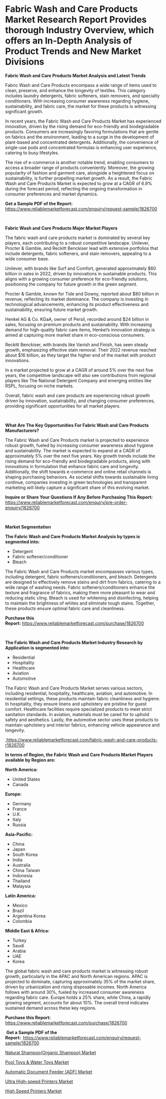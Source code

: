<p><h1>Fabric Wash and Care Products Market Research Report Provides thorough Industry Overview, which offers an In-Depth Analysis of Product Trends and New Market Divisions</h1></p><p><strong>Fabric Wash and Care Products Market Analysis and Latest Trends</strong></p>
<p><p>Fabric Wash and Care Products encompass a wide range of items used to clean, preserve, and enhance the longevity of textiles. This category includes laundry detergents, fabric softeners, stain removers, and specialty conditioners. With increasing consumer awareness regarding hygiene, sustainability, and fabric care, the market for these products is witnessing significant growth.</p><p>In recent years, the Fabric Wash and Care Products Market has experienced innovation, driven by the rising demand for eco-friendly and biodegradable products. Consumers are increasingly favoring formulations that are gentle on fabrics and the environment, leading to a surge in the development of plant-based and concentrated detergents. Additionally, the convenience of single-use pods and concentrated formulas is enhancing user experience, catering to busy lifestyles.</p><p>The rise of e-commerce is another notable trend, enabling consumers to access a broader range of products conveniently. Moreover, the growing popularity of fashion and garment care, alongside a heightened focus on sustainability, is further propelling market growth. As a result, the Fabric Wash and Care Products Market is expected to grow at a CAGR of 6.9% during the forecast period, reflecting the ongoing transformation in consumer preferences and market dynamics.</p></p>
<p><strong>Get a Sample PDF of the Report:&nbsp;</strong> <a href="https://www.reliablemarketforecast.com/enquiry/request-sample/1826700?utm_campaign=1167&utm_medium=2&utm_source=Github&utm_content=ia&utm_term=05042025&utm_id=fabric-wash-and-care-products">https://www.reliablemarketforecast.com/enquiry/request-sample/1826700</a></p>
<p>&nbsp;</p>
<p><strong>Fabric Wash and Care Products Major Market Players</strong></p>
<p><p>The fabric wash and care products market is dominated by several key players, each contributing to a robust competitive landscape. Unilever, Procter & Gamble, and Reckitt Benckiser lead with extensive portfolios that include detergents, fabric softeners, and stain removers, appealing to a wide consumer base. </p><p>Unilever, with brands like Surf and Comfort, generated approximately $60 billion in sales in 2022, driven by innovations in sustainable products. This aligns with a growing consumer preference for eco-friendly solutions, positioning the company for future growth in the green segment.</p><p>Procter & Gamble, known for Tide and Downy, reported about $80 billion in revenue, reflecting its market dominance. The company is investing in technological advancements, enhancing its product effectiveness and sustainability, ensuring future market growth.</p><p>Henkel AG & Co. KGaA, owner of Persil, recorded around $24 billion in sales, focusing on premium products and sustainability. With increasing demand for high-quality fabric care items, Henkel’s innovation strategy is aimed at capturing more market share in eco-conscious consumers.</p><p>Reckitt Benckiser, with brands like Vanish and Finish, has seen steady growth, emphasizing effective stain removal. Their 2022 revenue reached about $16 billion, as they target the higher end of the market with product innovations.</p><p>In a market projected to grow at a CAGR of around 5% over the next five years, the competitive landscape will also see contributions from regional players like The National Detergent Company and emerging entities like RSPL, focusing on niche markets.</p><p>Overall, fabric wash and care products are experiencing robust growth driven by innovation, sustainability, and changing consumer preferences, providing significant opportunities for all market players.</p></p>
<p>&nbsp;</p>
<p><strong>What Are The Key Opportunities For Fabric Wash and Care Products Manufacturers?</strong></p>
<p><p>The Fabric Wash and Care Products market is projected to experience robust growth, fueled by increasing consumer awareness about hygiene and sustainability. The market is expected to expand at a CAGR of approximately 5% over the next five years. Key growth trends include the rising demand for eco-friendly and biodegradable products, along with innovations in formulation that enhance fabric care and longevity. Additionally, the shift towards e-commerce and online retail channels is shaping purchasing behaviors. As societal shifts towards sustainable living continue, companies investing in green technologies and transparent marketing will likely capture a significant share of this evolving market.</p></p>
<p><strong>Inquire or Share Your Questions If Any Before Purchasing This Report:</strong> <a href="https://www.reliablemarketforecast.com/enquiry/pre-order-enquiry/1826700?utm_campaign=1167&utm_medium=2&utm_source=Github&utm_content=ia&utm_term=05042025&utm_id=fabric-wash-and-care-products">https://www.reliablemarketforecast.com/enquiry/pre-order-enquiry/1826700</a></p>
<p>&nbsp;</p>
<p><strong>Market Segmentation</strong></p>
<p><strong>The Fabric Wash and Care Products Market Analysis by types is segmented into:</strong></p>
<p><ul><li>Detergent</li><li>Fabric softener/conditioner</li><li>Bleach</li></ul></p>
<p><p>The Fabric Wash and Care Products market encompasses various types, including detergent, fabric softeners/conditioners, and bleach. Detergents are designed to effectively remove stains and dirt from fabrics, catering to a wide range of washing needs. Fabric softeners/conditioners enhance the texture and fragrance of fabrics, making them more pleasant to wear and reducing static cling. Bleach is used for whitening and disinfecting, helping to maintain the brightness of whites and eliminate tough stains. Together, these products ensure optimal fabric care and cleanliness.</p></p>
<p><strong>Purchase this Report:&nbsp;</strong><a href="https://www.reliablemarketforecast.com/purchase/1826700?utm_campaign=1167&utm_medium=2&utm_source=Github&utm_content=ia&utm_term=05042025&utm_id=fabric-wash-and-care-products">https://www.reliablemarketforecast.com/purchase/1826700</a></p>
<p>&nbsp;</p>
<p><strong>The Fabric Wash and Care Products Market Industry Research by Application is segmented into:</strong></p>
<p><ul><li>Residential</li><li>Hospitality</li><li>Healthcare</li><li>Aviation</li><li>Automotive</li></ul></p>
<p><p>The Fabric Wash and Care Products Market serves various sectors, including residential, hospitality, healthcare, aviation, and automotive. In residential settings, these products maintain fabric cleanliness and hygiene. In hospitality, they ensure linens and upholstery are pristine for guest comfort. Healthcare facilities require specialized products to meet strict sanitation standards. In aviation, materials must be cared for to uphold safety and aesthetics. Lastly, the automotive sector uses these products to maintain upholstery and interior fabrics, enhancing vehicle appearance and longevity.</p></p>
<p><a href="https://www.reliablemarketforecast.com/fabric-wash-and-care-products-r1826700?utm_campaign=1167&utm_medium=2&utm_source=Github&utm_content=ia&utm_term=05042025&utm_id=fabric-wash-and-care-products">&nbsp;https://www.reliablemarketforecast.com/fabric-wash-and-care-products-r1826700</a></p>
<p><strong>In terms of Region, the Fabric Wash and Care Products Market Players available by Region are:</strong></p>
<p>
    <p> <strong> North America: </strong>
        <ul>
            <li>United States</li>
            <li>Canada</li>
        </ul>
        </p> 
    <p> <strong> Europe: </strong>
        <ul>
            <li>Germany</li>
            <li>France</li>
            <li>U.K.</li>
            <li>Italy</li>
            <li>Russia</li>
        </ul>
        </p> 
    <p> <strong> Asia-Pacific: </strong>
        <ul>
            <li>China</li>
            <li>Japan</li>
            <li>South Korea</li>
            <li>India</li>
            <li>Australia</li>
            <li>China Taiwan</li>
            <li>Indonesia</li>
            <li>Thailand</li>
            <li>Malaysia</li>
        </ul>
        </p> 
    <p> <strong> Latin America: </strong>
        <ul>
            <li>Mexico</li>
            <li>Brazil</li>
            <li>Argentina Korea</li>
            <li>Colombia</li>
        </ul>
        </p> 
    <p> <strong> Middle East & Africa: </strong>
        <ul>
            <li>Turkey</li>
            <li>Saudi</li>
            <li>Arabia</li>
            <li>UAE</li>
            <li>Korea</li>
        </ul>
    </p>
    </p>
<p><p>The global fabric wash and care products market is witnessing robust growth, particularly in the APAC and North American regions. APAC is projected to dominate, capturing approximately 35% of the market share, driven by urbanization and rising disposable incomes. North America follows with around 30%, fueled by increased consumer awareness regarding fabric care. Europe holds a 25% share, while China, a rapidly growing segment, accounts for about 10%. The overall trend indicates sustained demand across these key regions.</p></p>
<p><strong>Purchase this Report: </strong><a href="https://www.reliablemarketforecast.com/purchase/1826700?utm_campaign=1167&utm_medium=2&utm_source=Github&utm_content=ia&utm_term=05042025&utm_id=fabric-wash-and-care-products">https://www.reliablemarketforecast.com/purchase/1826700</a></p>
<p>&nbsp;<strong>Get a Sample PDF of the Report:&nbsp;&nbsp;</strong><a href="https://www.reliablemarketforecast.com/enquiry/request-sample/1826700?utm_campaign=1167&utm_medium=2&utm_source=Github&utm_content=ia&utm_term=05042025&utm_id=fabric-wash-and-care-products">https://www.reliablemarketforecast.com/enquiry/request-sample/1826700</a></p>
<p><strong></strong></p>
<p><p><a href="https://github.com/damjiederyd/Market-Research-Report-List-1/blob/main/natural-shampooorganic-shampoo-market.md?utm_campaign=1167&utm_medium=2&utm_source=Github&utm_content=ia&utm_term=05042025&utm_id=fabric-wash-and-care-products">Natural Shampoo(Organic Shampoo) Market</a></p><p><a href="https://github.com/hiwanatalak/Market-Research-Report-List-1/blob/main/pool-toys-water-toys-market.md?utm_campaign=1167&utm_medium=2&utm_source=Github&utm_content=ia&utm_term=05042025&utm_id=fabric-wash-and-care-products">Pool Toys & Water Toys Market</a></p><p><a href="https://github.com/failarustic/Market-Research-Report-List-1/blob/main/automatic-document-feeder-adf-market.md?utm_campaign=1167&utm_medium=2&utm_source=Github&utm_content=ia&utm_term=05042025&utm_id=fabric-wash-and-care-products">Automatic Document Feeder (ADF) Market</a></p><p><a href="https://github.com/mukaithaisia/Market-Research-Report-List-1/blob/main/ultra-high-speed-printers-market.md?utm_campaign=1167&utm_medium=2&utm_source=Github&utm_content=ia&utm_term=05042025&utm_id=fabric-wash-and-care-products">Ultra High-speed Printers Market</a></p><p><a href="https://github.com/claracpegios/Market-Research-Report-List-1/blob/main/high-speed-printers-market.md?utm_campaign=1167&utm_medium=2&utm_source=Github&utm_content=ia&utm_term=05042025&utm_id=fabric-wash-and-care-products">High Speed Printers Market</a></p></p>